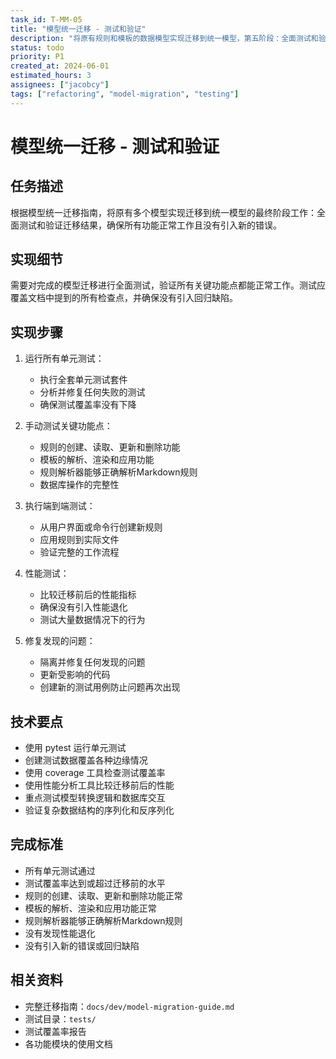 ```yaml
---
task_id: T-MM-05
title: "模型统一迁移 - 测试和验证"
description: "将原有规则和模板的数据模型实现迁移到统一模型，第五阶段：全面测试和验证迁移结果"
status: todo
priority: P1
created_at: 2024-06-01
estimated_hours: 3
assignees: ["jacobcy"]
tags: ["refactoring", "model-migration", "testing"]
---
```


# 模型统一迁移 - 测试和验证

## 任务描述

根据模型统一迁移指南，将原有多个模型实现迁移到统一模型的最终阶段工作：全面测试和验证迁移结果，确保所有功能正常工作且没有引入新的错误。

## 实现细节

需要对完成的模型迁移进行全面测试，验证所有关键功能点都能正常工作。测试应覆盖文档中提到的所有检查点，并确保没有引入回归缺陷。

## 实现步骤

1. 运行所有单元测试：
   - 执行全套单元测试套件
   - 分析并修复任何失败的测试
   - 确保测试覆盖率没有下降

2. 手动测试关键功能点：
   - 规则的创建、读取、更新和删除功能
   - 模板的解析、渲染和应用功能
   - 规则解析器能够正确解析Markdown规则
   - 数据库操作的完整性

3. 执行端到端测试：
   - 从用户界面或命令行创建新规则
   - 应用规则到实际文件
   - 验证完整的工作流程

4. 性能测试：
   - 比较迁移前后的性能指标
   - 确保没有引入性能退化
   - 测试大量数据情况下的行为

5. 修复发现的问题：
   - 隔离并修复任何发现的问题
   - 更新受影响的代码
   - 创建新的测试用例防止问题再次出现

## 技术要点

- 使用 pytest 运行单元测试
- 创建测试数据覆盖各种边缘情况
- 使用 coverage 工具检查测试覆盖率
- 使用性能分析工具比较迁移前后的性能
- 重点测试模型转换逻辑和数据库交互
- 验证复杂数据结构的序列化和反序列化

## 完成标准

- 所有单元测试通过
- 测试覆盖率达到或超过迁移前的水平
- 规则的创建、读取、更新和删除功能正常
- 模板的解析、渲染和应用功能正常
- 规则解析器能够正确解析Markdown规则
- 没有发现性能退化
- 没有引入新的错误或回归缺陷

## 相关资料

- 完整迁移指南：`docs/dev/model-migration-guide.md`
- 测试目录：`tests/`
- 测试覆盖率报告
- 各功能模块的使用文档
